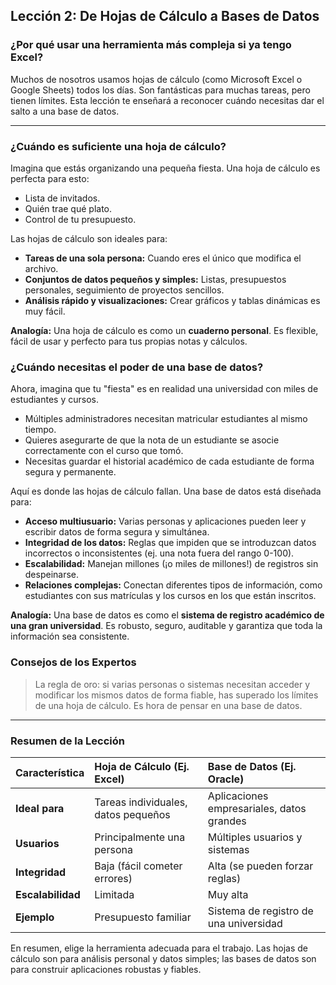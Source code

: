## Lección 2: De Hojas de Cálculo a Bases de Datos

### ¿Por qué usar una herramienta más compleja si ya tengo Excel?

Muchos de nosotros usamos hojas de cálculo (como Microsoft Excel o Google Sheets) todos los días. Son fantásticas para muchas tareas, pero tienen límites. Esta lección te enseñará a reconocer cuándo necesitas dar el salto a una base de datos.

---

### ¿Cuándo es suficiente una hoja de cálculo?

Imagina que estás organizando una pequeña fiesta. Una hoja de cálculo es perfecta para esto:
- Lista de invitados.
- Quién trae qué plato.
- Control de tu presupuesto.

Las hojas de cálculo son ideales para:
- **Tareas de una sola persona:** Cuando eres el único que modifica el archivo.
- **Conjuntos de datos pequeños y simples:** Listas, presupuestos personales, seguimiento de proyectos sencillos.
- **Análisis rápido y visualizaciones:** Crear gráficos y tablas dinámicas es muy fácil.

**Analogía:** Una hoja de cálculo es como un **cuaderno personal**. Es flexible, fácil de usar y perfecto para tus propias notas y cálculos.

### ¿Cuándo necesitas el poder de una base de datos?

Ahora, imagina que tu "fiesta" es en realidad una universidad con miles de estudiantes y cursos.
- Múltiples administradores necesitan matricular estudiantes al mismo tiempo.
- Quieres asegurarte de que la nota de un estudiante se asocie correctamente con el curso que tomó.
- Necesitas guardar el historial académico de cada estudiante de forma segura y permanente.

Aquí es donde las hojas de cálculo fallan. Una base de datos está diseñada para:
- **Acceso multiusuario:** Varias personas y aplicaciones pueden leer y escribir datos de forma segura y simultánea.
- **Integridad de los datos:** Reglas que impiden que se introduzcan datos incorrectos o inconsistentes (ej. una nota fuera del rango 0-100).
- **Escalabilidad:** Manejan millones (¡o miles de millones!) de registros sin despeinarse.
- **Relaciones complejas:** Conectan diferentes tipos de información, como estudiantes con sus matrículas y los cursos en los que están inscritos.

**Analogía:** Una base de datos es como el **sistema de registro académico de una gran universidad**. Es robusto, seguro, auditable y garantiza que toda la información sea consistente.

### Consejos de los Expertos

> La regla de oro: si varias personas o sistemas necesitan acceder y modificar los mismos datos de forma fiable, has superado los límites de una hoja de cálculo. Es hora de pensar en una base de datos.

---

### Resumen de la Lección

| Característica | Hoja de Cálculo (Ej. Excel) | Base de Datos (Ej. Oracle) |
| :--- | :--- | :--- |
| **Ideal para** | Tareas individuales, datos pequeños | Aplicaciones empresariales, datos grandes |
| **Usuarios** | Principalmente una persona | Múltiples usuarios y sistemas |
| **Integridad** | Baja (fácil cometer errores) | Alta (se pueden forzar reglas) |
| **Escalabilidad** | Limitada | Muy alta |
| **Ejemplo** | Presupuesto familiar | Sistema de registro de una universidad |

En resumen, elige la herramienta adecuada para el trabajo. Las hojas de cálculo son para análisis personal y datos simples; las bases de datos son para construir aplicaciones robustas y fiables.
